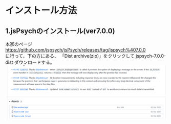 # インストール方法

## 1.jsPsychのインストール(ver7.0.0)
本家のページ  
https://github.com/jspsych/jsPsych/releases/tag/jspsych%407.0.0  
に行って、下の方にある、
「Dist archive(zip)」をクリックして jspsych-7.0.0-dist ダウンロードする。  
![](jspsych2.png)

